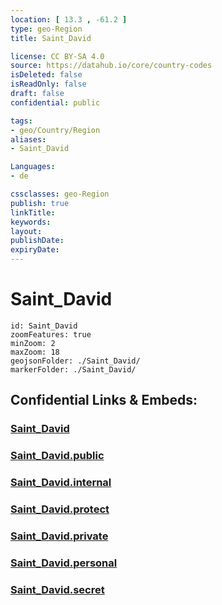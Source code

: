 ```yaml
---
location: [ 13.3 , -61.2 ] 
type: geo-Region
title: Saint_David

license: CC BY-SA 4.0
source: https://datahub.io/core/country-codes
isDeleted: false
isReadOnly: false
draft: false
confidential: public

tags:
- geo/Country/Region
aliases:
- Saint_David

Languages:
- de

cssclasses: geo-Region
publish: true
linkTitle: 
keywords: 
layout: 
publishDate: 
expiryDate: 
---
```


# Saint_David

```leaflet
id: Saint_David
zoomFeatures: true 
minZoom: 2 
maxZoom: 18
geojsonFolder: ./Saint_David/
markerFolder: ./Saint_David/
```


## Confidential Links & Embeds: 

### [Saint_David](/_Standards/Earth/Continent/America~Caribbean/Saint_Vincent_and_Grenadines/Counties/Saint_David.md) 

### [Saint_David.public](/_public/Earth/Continent/America~Caribbean/Saint_Vincent_and_Grenadines/Counties/Saint_David.public.md) 

### [Saint_David.internal](/_internal/Earth/Continent/America~Caribbean/Saint_Vincent_and_Grenadines/Counties/Saint_David.internal.md) 

### [Saint_David.protect](/_protect/Earth/Continent/America~Caribbean/Saint_Vincent_and_Grenadines/Counties/Saint_David.protect.md) 

### [Saint_David.private](/_private/Earth/Continent/America~Caribbean/Saint_Vincent_and_Grenadines/Counties/Saint_David.private.md) 

### [Saint_David.personal](/_personal/Earth/Continent/America~Caribbean/Saint_Vincent_and_Grenadines/Counties/Saint_David.personal.md) 

### [Saint_David.secret](/_secret/Earth/Continent/America~Caribbean/Saint_Vincent_and_Grenadines/Counties/Saint_David.secret.md)

